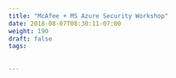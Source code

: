 ```yaml
---
title: "McAfee + MS Azure Security Workshop"
date: 2018-08-07T08:30:11-07:00
weight: 190
draft: false
tags:
  
  
---
```

